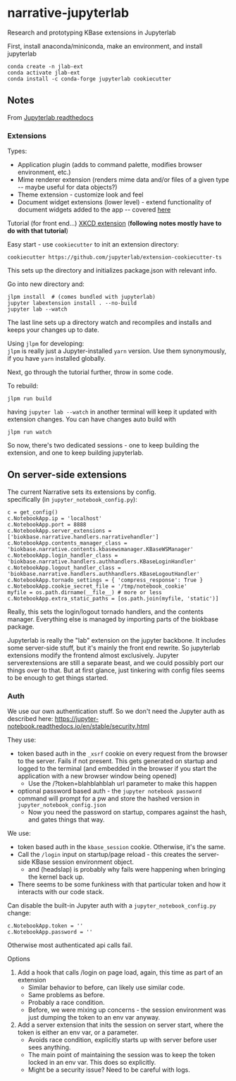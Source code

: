# narrative-jupyterlab
Research and prototyping KBase extensions in Jupyterlab

First, install anaconda/miniconda, make an environment, and install jupyterlab

```
conda create -n jlab-ext
conda activate jlab-ext
conda install -c conda-forge jupyterlab cookiecutter
```

## Notes
From [Jupyterlab readthedocs](https://jupyterlab.readthedocs.io/en/stable/developer/extension_dev.html)
### Extensions
Types:
* Application plugin (adds to command palette, modifies browser environment, etc.)
* Mime renderer extension (renders mime data and/or files of a given type -- maybe useful for data objects?)
* Theme extension - customize look and feel
* Document widget extensions (lower level) - extend functionality of document widgets added to the app -- covered [here](https://jupyterlab.readthedocs.io/en/stable/developer/documents.html#documents)

Tutorial (for front end...) [XKCD extension](https://jupyterlab.readthedocs.io/en/stable/developer/xkcd_extension_tutorial.html) (**following notes mostly have to do with that tutorial**)

Easy start - use `cookiecutter` to init an extension directory:
```
cookiecutter https://github.com/jupyterlab/extension-cookiecutter-ts
```

This sets up the directory and initializes package.json with relevant info.

Go into new directory and:
```
jlpm install  # (comes bundled with jupyterlab)
jupyter labextension install . --no-build
jupyter lab --watch
```

The last line sets up a directory watch and recompiles and installs and keeps your changes up to date.

Using `jlpm` for developing:  
`jlpm` is really just a Jupyter-installed `yarn` version.
Use them synonymously, if you have `yarn` installed globally.

Next, go through the tutorial further, throw in some code.

To rebuild:
```
jlpm run build
```
having `jupyter lab --watch` in another terminal will keep it updated with extension changes.
You can have changes auto build with
```
jlpm run watch
```

So now, there's two dedicated sessions - one to keep building the extension, and one to keep building jupyterlab.


## On server-side extensions
The current Narrative sets its extensions by config.  
specifically (in `jupyter_notebook_config.py`):
```
c = get_config()
c.NotebookApp.ip = 'localhost'
c.NotebookApp.port = 8888
c.NotebookApp.server_extensions = ['biokbase.narrative.handlers.narrativehandler']
c.NotebookApp.contents_manager_class = 'biokbase.narrative.contents.kbasewsmanager.KBaseWSManager'
c.NotebookApp.login_handler_class = 'biokbase.narrative.handlers.authhandlers.KBaseLoginHandler'
c.NotebookApp.logout_handler_class = 'biokbase.narrative.handlers.authhandlers.KBaseLogoutHandler'
c.NotebookApp.tornado_settings = { 'compress_response': True }
c.NotebookApp.cookie_secret_file = '/tmp/notebook_cookie'
myfile = os.path.dirname(__file__) # more or less
c.NotebookApp.extra_static_paths = [os.path.join(myfile, 'static')]
```

Really, this sets the login/logout tornado handlers, and the contents manager. Everything else is managed by importing parts of the biokbase package.

Jupyterlab is really the "lab" extension on the jupyter backbone. It includes some server-side stuff, but it's mainly the front end rewrite. So jupyterlab extensions modify the frontend almost exclusively. Jupyter serverextensions are still a separate beast, and we could possibly port our things over to that. But at first glance, just tinkering with config files seems to be enough to get things started.

### Auth
We use our own authentication stuff. So we don't need the Jupyter auth as described here:
https://jupyter-notebook.readthedocs.io/en/stable/security.html

They use:
* token based auth in the `_xsrf` cookie on every request from the browser to the server. Fails if not present. This gets generated on startup and logged to the terminal (and embedded in the browser if you start the application with a new browser window being opened)
    * Use the /?token=blahblahblah url parameter to make this happen
* optional password based auth - the `jupyter notebook password` command will prompt for a pw and store the hashed version in `jupyter_notebook_config.json`
    * Now you need the password on startup, compares against the hash, and gates things that way.

We use:
* token based auth in the `kbase_session` cookie. Otherwise, it's the same.
* Call the `/login` input on startup/page reload - this creates the server-side KBase session environment object.
    * and (headslap) is probably why fails were happening when bringing the kernel back up.
* There seems to be some funkiness with that particular token and how it interacts with our code stack.

Can disable the built-in Jupyter auth with a `jupyter_notebook_config.py` change: 
```
c.NotebookApp.token = ''
c.NotebookApp.password = ''
```
Otherwise most authenticated api calls fail.

Options
1. Add a hook that calls /login on page load, again, this time as part of an extension
    + Similar behavior to before, can likely use similar code.
    - Same problems as before.
    - Probably a race condition.
    - Before, we were mixing up concerns - the session environment was just dumping the token to an env var anyway.
2. Add a server extension that inits the session on server start, where the token is either an env var, or a parameter.
    + Avoids race condition, explicitly starts up with server before user sees anything.
    + The main point of maintaining the session was to keep the token locked in an env var. This does so explicitly.
    - Might be a security issue? Need to be careful with logs.
